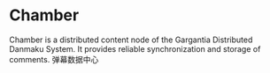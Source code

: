 Chamber
=======

Chamber is a distributed content node of the Gargantia Distributed Danmaku System. It provides reliable synchronization and storage of comments. 弹幕数据中心